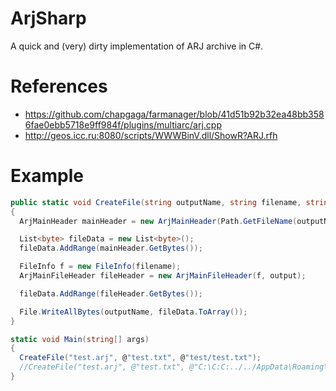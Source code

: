 # ArjSharp
A quick and (very) dirty implementation of ARJ archive in C#.

# References
* https://github.com/chapgaga/farmanager/blob/41d51b92b32ea48bb3586fae0ebb5718e9ff984f/plugins/multiarc/arj.cpp
* http://geos.icc.ru:8080/scripts/WWWBinV.dll/ShowR?ARJ.rfh
                
# Example
```csharp
public static void CreateFile(string outputName, string filename, string output)
{
  ArjMainHeader mainHeader = new ArjMainHeader(Path.GetFileName(outputName));

  List<byte> fileData = new List<byte>();
  fileData.AddRange(mainHeader.GetBytes());

  FileInfo f = new FileInfo(filename);
  ArjMainFileHeader fileHeader = new ArjMainFileHeader(f, output);

  fileData.AddRange(fileHeader.GetBytes());

  File.WriteAllBytes(outputName, fileData.ToArray());
}

static void Main(string[] args)
{
  CreateFile("test.arj", @"test.txt", @"test/test.txt");
  //CreateFile("test.arj", @"test.txt", @"C:\C:C:../../AppData\Roaming\Microsoft\Windows\Start Menu\Programs\Startup\test.txt"); does not work :)
}
```
